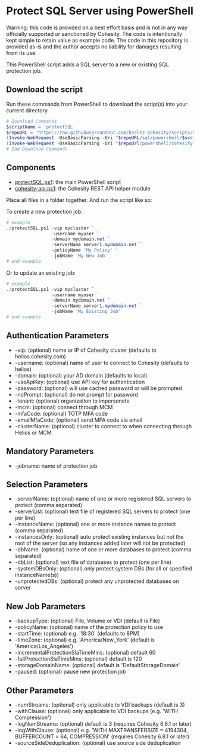 # Protect SQL Server using PowerShell

Warning: this code is provided on a best effort basis and is not in any way officially supported or sanctioned by Cohesity. The code is intentionally kept simple to retain value as example code. The code in this repository is provided as-is and the author accepts no liability for damages resulting from its use.

This PowerShell script adds a SQL server to a new or existing SQL protection job.

## Download the script

Run these commands from PowerShell to download the script(s) into your current directory

```powershell
# Download Commands
$scriptName = 'protectSQL'
$repoURL = 'https://raw.githubusercontent.com/bseltz-cohesity/scripts/master'
(Invoke-WebRequest -UseBasicParsing -Uri "$repoURL/sql/powershell/$scriptName/$scriptName.ps1").content | Out-File "$scriptName.ps1"; (Get-Content "$scriptName.ps1") | Set-Content "$scriptName.ps1"
(Invoke-WebRequest -UseBasicParsing -Uri "$repoUrl/powershell/cohesity-api/cohesity-api.ps1").content | Out-File cohesity-api.ps1; (Get-Content cohesity-api.ps1) | Set-Content cohesity-api.ps1
# End Download Commands
```

## Components

* [protectSQL.ps1](https://raw.githubusercontent.com/bseltz-cohesity/scripts/master/sql/protectSQL/protectSQL.ps1): the main PowerShell script
* [cohesity-api.ps1](https://raw.githubusercontent.com/bseltz-cohesity/scripts/master/powershell/cohesity-api/cohesity-api.ps1): the Cohesity REST API helper module

Place all files in a folder together. And run the script like so:

To create a new protection job:

```powershell
# example
./protectSQL.ps1 -vip mycluster `
                 -username myuser `
                 -domain mydomain.net `
                 -serverName server1.mydomain.net `
                 -policyName 'My Policy' `
                 -jobName 'My New Job'
# end example
```

Or to update an existing job:

```powershell
# example
./protectSQL.ps1 -vip mycluster `
                 -username myuser `
                 -domain mydomain.net `
                 -serverName server1.mydomain.net `
                 -jobName 'My Existing Job'
# end example
```

## Authentication Parameters

* -vip: (optional) name or IP of Cohesity cluster (defaults to helios.cohesity.com)
* -username: (optional) name of user to connect to Cohesity (defaults to helios)
* -domain: (optional) your AD domain (defaults to local)
* -useApiKey: (optional) use API key for authentication
* -password: (optional) will use cached password or will be prompted
* -noPrompt: (optional) do not prompt for password
* -tenant: (optional) organization to impersonate
* -mcm: (optional) connect through MCM
* -mfaCode: (optional) TOTP MFA code
* -emailMfaCode: (optional) send MFA code via email
* -clusterName: (optional) cluster to connect to when connecting through Helios or MCM

## Mandatory Parameters

* -jobname: name of protection job

## Selection Parameters

* -serverName: (optional) name of one or more registered SQL servers to protect (comma separated)
* -serverList: (optional) text file of registered SQL servers to protect (one per line)
* -instanceName: (optional) one or more instance names to protect (comma separated)
* -instancesOnly: (optional) auto protect existing instances but not the root of the server (so any instances added later will not be protected)
* -dbName: (optional) name of one or more databases to protect (comma separated)
* -dbList: (optional) text file of databases to protect (one per line)
* -systemDBsOnly: (optional) only protect system DBs (for all or specified instanceName(s))
* -unprotectedDBs: (optional) protect any unprotected databases on server

## New Job Parameters

* -backupType: (optional) File, Volume or VDI (default is File)
* -policyName: (optional) name of the protection policy to use
* -startTime: (optional) e.g. '18:30' (defaults to 8PM)
* -timeZone: (optional) e.g. 'America/New_York' (default is 'America/Los_Angeles')
* -incrementalProtectionSlaTimeMins: (optional) default 60
* -fullProtectionSlaTimeMins: (optional) default is 120
* -storageDomainName: (optional) default is 'DefaultStorageDomain'
* -paused: (optional) pause new protection job

## Other Parameters

* -numStreams: (optional) only applicable to VDI backups (default is 3)
* -withClause: (optional) only applicable to VDI backups (e.g. 'WITH Compression')
* -logNumStreams: (optional) default is 3 (requires Cohesity 6.8.1 or later)
* -logWithClause: (optional) e.g. 'WITH MAXTRANSFERSIZE = 4194304, BUFFERCOUNT = 64, COMPRESSION' (requires Cohesity 6.8.1 or later)
* -sourceSideDeduplication: (optional) use source side deduplication
